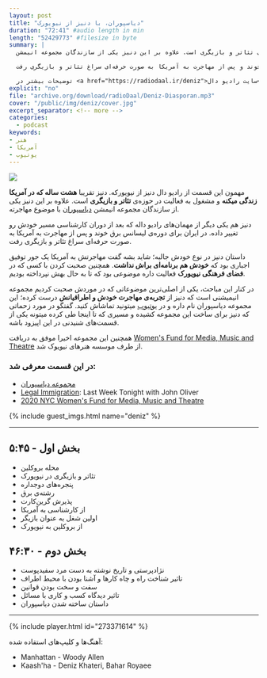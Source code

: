 ```yaml
---
layout: post
title: "دیاسپوران، با دنیز از نیویورک"
duration: "72:41" #audio length in min
length: "52429773" #filesize in byte
summary: |
  مهمون این قسمت از رادیو دال دنیز از نیویورکه. دنیز تقریبا هشت ساله که در آمریکا زندگی میکنه و مشغول به فعالیت در حوزه‌ی تئاتر و بازیگری است. علاوه بر این دنیز یکی از سازندگان مجموعه انیمشن <a href="https://www.youtube.com/channel/UC5waa265OjRZlnbUWmrtqiw">دیاسپوران</a> با موضوع مهاجرته.

  دنیز هم یکی دیگر از مهمان‌های رادیو داله که بعد از دوران کارشناسی مسیر خودش رو تغییر داده. در ایران برای دوره‌ی لیسانس برق خوند و پس از مهاجرت به آمریکا به صورت حرفه‌ای سراغ تئاتر و بازیگری رفت

  توضیحات بیشتر در <a href="https://radiodaal.ir/deniz">سایت رادیو دال</a>.
explicit: "no"
file: "archive.org/download/radioDaal/Deniz-Diasporan.mp3"
cover: "/public/img/deniz/cover.jpg"
excerpt_separator: <!-- more -->
categories:
  - podcast
keywords:
- هنر
- آمریکا
- یوتیوب
---
```


<img src="{{ page.cover }}" class="cover-img"/>

مهمون این قسمت از رادیو دال دنیز از نیویورکه. دنیز تقریبا **هشت ساله که در آمریکا زندگی میکنه** و مشغول به فعالیت در حوزه‌ی **تئاتر و بازیگری** است. علاوه بر این دنیز یکی از سازندگان مجموعه انیمشن [دیاسپوران](https://www.youtube.com/channel/UC5waa265OjRZlnbUWmrtqiw) با موضوع مهاجرته.

دنیز هم یکی دیگر از مهمان‌های رادیو داله که بعد از دوران کارشناسی مسیر خودش رو تغییر داده. در ایران برای دوره‌ی لیسانس برق خوند و پس از مهاجرت به آمریکا به صورت حرفه‌ای سراغ تئاتر و بازیگری رفت.

<!-- more -->

داستان دنیز در نوع خودش جالبه؛ شاید بشه گفت مهاجرتش به آمریکا یک جور توفیق اجباری بود که **خودش هم برنامه‌ای براش نداشت**. همچنین صحبت کردن با کسی که در **فضای فرهنگی نیویورک** فعالیت داره موضوعی بود که تا به حال بهش نپرداخته بودیم.

در کنار این مباحث، یکی از اصلی‌ترین موضوعاتی که در موردش صحبت کردیم مجموعه انیمیشنی است که دنیز از **تجربه‌ی مهاجرت خودش و اطرافیانش** درست کرده؛ این مجموعه دیاسپوران نام داره و در [یوتیوب](https://www.youtube.com/channel/UC5waa265OjRZlnbUWmrtqiw) میتونید تماشاش کنید. گفتگو در مورد زحماتی که دنیز برای ساخت این مجموعه کشیده و مسیری که تا اینجا طی کرده میتونه یکی از قسمت‌های شنیدنی در این اپیزود باشه. 

همچنین این مجموعه اخیرا موفق به دریافت [Women's Fund for Media, Music and Theatre](https://www.nyfa.org/Content/Show/2020-NYC-Womens-Fund-Recipients) از طرف موسسه هنرهای نیویوک شد.


### در این قسمت معرفی شد:
- [مجموعه دیاسپوران](https://www.youtube.com/channel/UC5waa265OjRZlnbUWmrtqiw)
- [Legal Immigration](https://www.youtube.com/watch?v=tXqnRMU1fTs): Last Week Tonight with John Oliver
- [2020 NYC Women's Fund for Media, Music and Theatre](https://www.nyfa.org/Content/Show/2020-NYC-Womens-Fund-Recipients)

{% include guest_imgs.html name="deniz" %}

<hr>

## بخش اول - ۵:۴۵
- محله بروکلین
- تئاتر و بازیگری در نیویورک
- پنجره‌های دوجداره
- رشته‌ی برق
- پذیرش گرین‌کارت
- از کارشناسی به آمریکا
- اولین شغل به عنوان بازیگر
- از بروکلین به نیویورک

## بخش دوم - ۴۶:۳۰
- نژادپرستی و تاریخ نوشته به دست مرد سفیدپوست
- تاثیر شناخت راه و چاه کارها و آشنا بودن با محیط اطراف
- سفت و سخت بودن قوانین
- تاثیر دیدگاه کسب و کاری با مسائل
- داستان ساخته شدن دیاسپوران

<hr>

{% include player.html id="273371614" %}

آهنگ‌ها و کلیپ‌های استفاده شده:

<div dir="ltr">
<ul>
  <li>Manhattan - Woody Allen</li>
  <li>Kaash'ha - Deniz Khateri, Bahar Royaee</li>
</ul>
</div>
